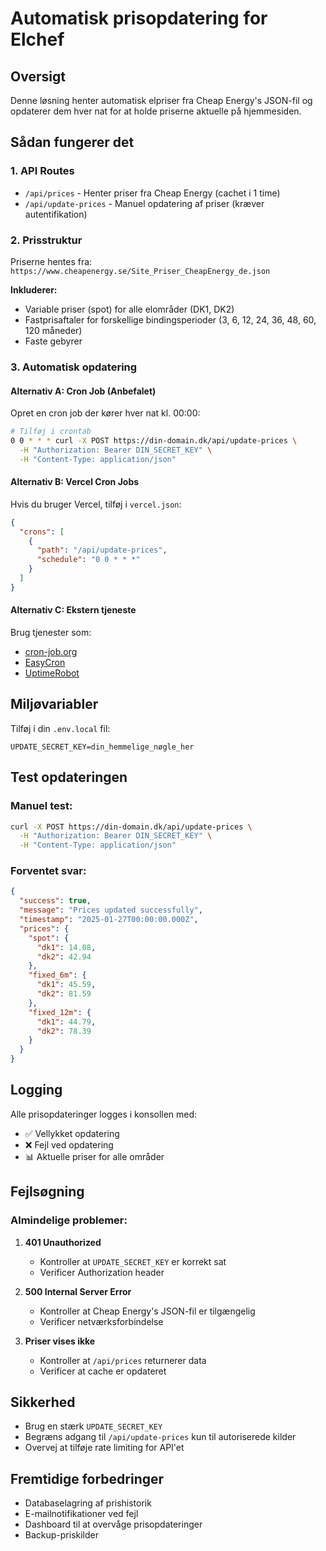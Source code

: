 # Automatisk prisopdatering for Elchef

## Oversigt
Denne løsning henter automatisk elpriser fra Cheap Energy's JSON-fil og opdaterer dem hver nat for at holde priserne aktuelle på hjemmesiden.

## Sådan fungerer det

### 1. API Routes
- `/api/prices` - Henter priser fra Cheap Energy (cachet i 1 time)
- `/api/update-prices` - Manuel opdatering af priser (kræver autentifikation)

### 2. Prisstruktur
Priserne hentes fra: `https://www.cheapenergy.se/Site_Priser_CheapEnergy_de.json`

**Inkluderer:**
- Variable priser (spot) for alle elområder (DK1, DK2)
- Fastprisaftaler for forskellige bindingsperioder (3, 6, 12, 24, 36, 48, 60, 120 måneder)
- Faste gebyrer

### 3. Automatisk opdatering

#### Alternativ A: Cron Job (Anbefalet)
Opret en cron job der kører hver nat kl. 00:00:

```bash
# Tilføj i crontab
0 0 * * * curl -X POST https://din-domain.dk/api/update-prices \
  -H "Authorization: Bearer DIN_SECRET_KEY" \
  -H "Content-Type: application/json"
```

#### Alternativ B: Vercel Cron Jobs
Hvis du bruger Vercel, tilføj i `vercel.json`:

```json
{
  "crons": [
    {
      "path": "/api/update-prices",
      "schedule": "0 0 * * *"
    }
  ]
}
```

#### Alternativ C: Ekstern tjeneste
Brug tjenester som:
- [cron-job.org](https://cron-job.org)
- [EasyCron](https://www.easycron.com)
- [UptimeRobot](https://uptimerobot.com)

## Miljøvariabler

Tilføj i din `.env.local` fil:

```env
UPDATE_SECRET_KEY=din_hemmelige_nøgle_her
```

## Test opdateringen

### Manuel test:
```bash
curl -X POST https://din-domain.dk/api/update-prices \
  -H "Authorization: Bearer DIN_SECRET_KEY" \
  -H "Content-Type: application/json"
```

### Forventet svar:
```json
{
  "success": true,
  "message": "Prices updated successfully",
  "timestamp": "2025-01-27T00:00:00.000Z",
  "prices": {
    "spot": {
      "dk1": 14.08,
      "dk2": 42.94
    },
    "fixed_6m": {
      "dk1": 45.59,
      "dk2": 81.59
    },
    "fixed_12m": {
      "dk1": 44.79,
      "dk2": 78.39
    }
  }
}
```

## Logging

Alle prisopdateringer logges i konsollen med:
- ✅ Vellykket opdatering
- ❌ Fejl ved opdatering
- 📊 Aktuelle priser for alle områder

## Fejlsøgning

### Almindelige problemer:

1. **401 Unauthorized**
   - Kontroller at `UPDATE_SECRET_KEY` er korrekt sat
   - Verificer Authorization header

2. **500 Internal Server Error**
   - Kontroller at Cheap Energy's JSON-fil er tilgængelig
   - Verificer netværksforbindelse

3. **Priser vises ikke**
   - Kontroller at `/api/prices` returnerer data
   - Verificer at cache er opdateret

## Sikkerhed

- Brug en stærk `UPDATE_SECRET_KEY`
- Begræns adgang til `/api/update-prices` kun til autoriserede kilder
- Overvej at tilføje rate limiting for API'et

## Fremtidige forbedringer

- Databaselagring af prishistorik
- E-mailnotifikationer ved fejl
- Dashboard til at overvåge prisopdateringer
- Backup-priskilder
